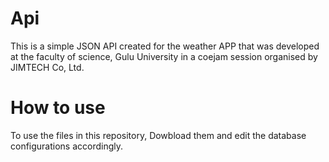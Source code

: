 # Api
This is a simple JSON API created for the weather APP that was developed at the faculty of science, Gulu University in a coejam session organised by JIMTECH Co, Ltd.
# How to use
To use the files in this repository, Dowbload them and edit the database configurations accordingly.

